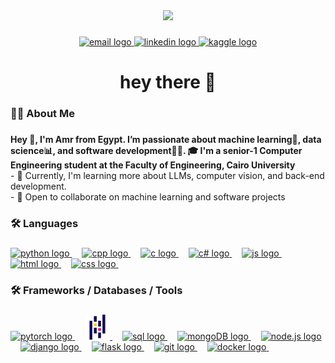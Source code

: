 <div align="center">
  <img height="150" src="https://media.giphy.com/media/M9gbBd9nbDrOTu1Mqx/giphy.gif"  />
</div>

###

<div align="center">

  <a href="mailto:amrmagdy722@gmail.com">
    <img src="https://img.shields.io/static/v1?message=Email&logo=gmail&label=&color=EA4335&logoColor=white&labelColor=&style=for-the-badge" height="25" alt="email logo" />
  </a>
  
  <a href="https://www.linkedin.com/in/amr-magdy-419099252" target="_blank">
    <img src="https://img.shields.io/static/v1?message=LinkedIn&logo=linkedin&label=&color=0077B5&logoColor=white&labelColor=&style=for-the-badge" height="25" alt="linkedin logo" />
  </a>
  
  <a href="https://www.kaggle.com/amrrmagdy10" target="_blank">
    <img src="https://img.shields.io/static/v1?message=Kaggle&logo=kaggle&label=&color=20BEFF&logoColor=white&labelColor=&style=for-the-badge" height="25" alt="kaggle logo" />
  </a>
</div>


###

###

<h1 align="center">hey there 👋</h1>

###

<h3 align="left">👩‍💻  About Me</h3>

###

<p align="left"><b>Hey 👋, I'm Amr from Egypt. I’m passionate about machine learning🤖, data science📊, and software development👨‍💻. 🎓 I'm a senior-1 Computer Engineering student at the Faculty of Engineering, Cairo University</b><br>- 🔭 Currently, I'm learning more about LLMs, computer vision, and back-end development.<br>- 🚀 Open to collaborate on machine learning and software projects<br>

###

<h3 align="left">🛠 Languages</h3>

###

<div align="left">
  <a href="https://www.python.org/" target="_blank">
    <img src="https://cdn.jsdelivr.net/gh/devicons/devicon/icons/python/python-original.svg" height="40" alt="python logo" />
  </a>
  <img width="12" />
  
  <a href="https://isocpp.org/" target="_blank">
    <img src="https://cdn.jsdelivr.net/gh/devicons/devicon/icons/cplusplus/cplusplus-original.svg" height="40" alt="cpp logo" />
  </a>
  <img width="12" />
  
  <a href="https://en.wikipedia.org/wiki/C_(programming_language)" target="_blank">
    <img src="https://cdn.jsdelivr.net/gh/devicons/devicon/icons/c/c-original.svg" height="40" alt="c logo" />
  </a>
  <img width="12" />
  
  <a href="https://learn.microsoft.com/en-us/dotnet/csharp/" target="_blank">
    <img src="https://cdn.jsdelivr.net/gh/devicons/devicon/icons/csharp/csharp-original.svg" height="40" alt="c# logo" />
  </a>
  <img width="12" />
  
  <a href="https://developer.mozilla.org/en-US/docs/Web/JavaScript" target="_blank">
    <img src="https://cdn.jsdelivr.net/gh/devicons/devicon/icons/javascript/javascript-original.svg" height="40" alt="js logo" />
  </a>
  <img width="12" />
  
  <a href="https://developer.mozilla.org/en-US/docs/Web/HTML" target="_blank">
    <img src="https://cdn.jsdelivr.net/gh/devicons/devicon/icons/html5/html5-original.svg" height="40" alt="html logo" />
  </a>
  <img width="12" />
  
  <a href="https://developer.mozilla.org/en-US/docs/Web/CSS" target="_blank">
    <img src="https://cdn.jsdelivr.net/gh/devicons/devicon/icons/css3/css3-original.svg" height="40" alt="css logo" />
  </a>
  <img width="12" />
</div>

###

<h3 align="left">🛠 Frameworks / Databases / Tools</h3>

###

<div align="left">
  <a href="https://pytorch.org/" target="_blank">
    <img src="https://cdn.jsdelivr.net/gh/devicons/devicon/icons/pytorch/pytorch-original.svg" height="40" alt="pytorch logo" />
  </a>
  <img width="12" />
  
  <a href="https://pandas.pydata.org/" target="_blank">
    <img src="https://raw.githubusercontent.com/devicons/devicon/master/icons/pandas/pandas-original.svg" height="40" alt="pandas logo" />
  </a>
  <img width="12" />
  
  <a href="https://www.mysql.com/" target="_blank">
    <img src="https://cdn.jsdelivr.net/gh/devicons/devicon/icons/mysql/mysql-original.svg" height="40" alt="sql logo" />
  </a>
  <img width="12" />
  
  <a href="https://www.mongodb.com/" target="_blank">
    <img src="https://cdn.jsdelivr.net/gh/devicons/devicon/icons/mongodb/mongodb-original.svg" height="40" alt="mongoDB logo" />
  </a>
  <img width="12" />
  
  <a href="https://nodejs.org/" target="_blank">
    <img src="https://cdn.jsdelivr.net/gh/devicons/devicon/icons/nodejs/nodejs-original.svg" height="40" alt="node.js logo" />
  </a>
  <img width="12" />
  
  <a href="https://www.djangoproject.com/" target="_blank">
    <img src="https://cdn.jsdelivr.net/gh/devicons/devicon/icons/django/django-plain.svg" height="40" alt="django logo" />
  </a>
  <img width="12" />
  
  <a href="https://flask.palletsprojects.com/" target="_blank">
    <img src="https://cdn.jsdelivr.net/gh/devicons/devicon/icons/flask/flask-original.svg" height="40" alt="flask logo" />
  </a>
  <img width="12" />
  
  <a href="https://git-scm.com/" target="_blank">
    <img src="https://cdn.jsdelivr.net/gh/devicons/devicon/icons/git/git-original.svg" height="40" alt="git logo" />
  </a>
  <img width="12" />
  
  <a href="https://www.docker.com/" target="_blank">
    <img src="https://cdn.jsdelivr.net/gh/devicons/devicon/icons/docker/docker-original.svg" height="40" alt="docker logo" />
  </a>
  <img width="12" />
</div>

###

